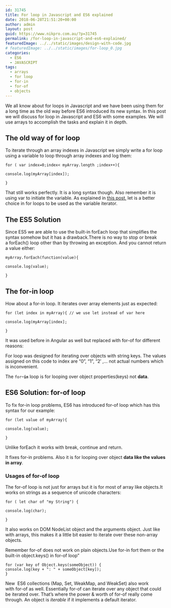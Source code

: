 ```yaml
---
id: 31745
title: For loop in Javascript and ES6 explained
date: 2018-06-28T21:51:20+00:00
author: admin
layout: post
guid: https://www.nikpro.com.au/?p=31745
permalink: /for-loop-in-javascript-and-es6-explained/
featuredImage: ../../static/images/design-with-code.jpg
# featuredImage: ../../static/images/for-loop_0.jpg
categories:
  - ES6
  - JAVASCRIPT
tags:
  - arrays
  - for loop
  - for-in
  - for-of
  - objects
---
```


We all know about for loops in Javascript and we have been using them for a long time as the old way before ES6 introduced its new syntax. In this post we will discuss for loop in Javascript and ES6 with some examples. We will use arrays to accomplish the tasks and explain it in depth.

## The old way of for loop

To iterate through an array indexes in Javascript we simply write a for loop using a variable to loop through array indexes and log them:

`for ( var index=0;index< myArray.length ;index++){`

`console.log(myArray[index]);`

`}`

That still works perfectly. It is a long syntax though. Also remember it is using var to initiate the variable. As explained in [this post,](https://www.nikpro.com.au/the-differences-between-var-and-let-and-const-in-javascript#let) let is a better choice in for loops to be used as the variable iterator.

## The ES5 Solution

Since ES5 we are able to use the built-in forEach loop that simplifies the syntax somehow but it has a drawback.There is no way to stop or break a forEach() loop other than by throwing an exception. And you cannot return a value either:

`myArray.forEach(function(value){`

`console.log(value);`

`}`

## The for-in loop

How about a for-in loop. It iterates over array elements just as expected:

`for (let index in myArray){ // we use let instead of var here`

`console.log(myArray[index];`

`}`

It was used before in Angular as well but replaced with for-of for different reasons:

For loop was designed for iterating over objects with string keys. The values assigned on this code to index are &#8220;0&#8221;, &#8220;1&#8221;, &#8220;2&#8242; ,&#8230; not actual numbers which is inconvenient.

The `for`–**`in`** loop is for looping over object properties(keys) not **data**.

## ES6 Solution: for-of loop

To fix for-in loop problems, ES6 has introduced for-of loop which has this syntax for our example:

`for (let value of myArray){`

`console.log(value);`

`}`

Unlike forEach it works with break, continue and return.

It fixes for-in problems. Also it is for looping over object **data like the values in array**.

### Usages of for-of loop

The for-of loop is not just for arrays but it is for most of array like objects.It works on strings as a sequence of unicode characters:

`for ( let char of "my String") {`

`console.log(char);`

`}`

It also works on DOM NodeList object and the arguments object. Just like with arrays, this makes it a little bit easier to iterate over these non-array objects.

Remember for-of does not work on plain objects.Use for-in fort them or the built-in object.keys() in for-of loop&#8221;

`for (var key of Object.keys(someObject)) {`  
`console.log(key + ": " + someObject[key]);`  
`}`

New  ES6 collections (Map, Set, WeakMap, and WeakSet) also work with for-of as well. Essentially for-of can iterate over any object that could be iterated over. That’s where the power & worth of for-of really come through. An object is *iterable* if it implements a default iterator.
